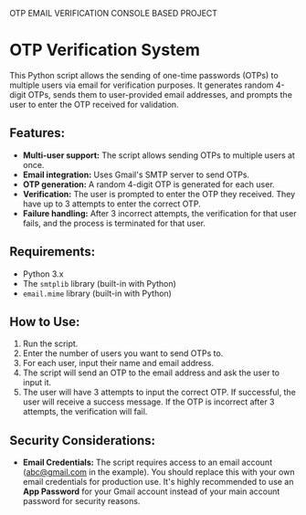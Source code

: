 OTP EMAIL VERIFICATION CONSOLE BASED PROJECT

# OTP Verification System

This Python script allows the sending of one-time passwords (OTPs) to multiple users via email for verification purposes. It generates random 4-digit OTPs, sends them to user-provided email addresses, and prompts the user to enter the OTP received for validation.

## Features:
- **Multi-user support:** The script allows sending OTPs to multiple users at once.
- **Email integration:** Uses Gmail's SMTP server to send OTPs.
- **OTP generation:** A random 4-digit OTP is generated for each user.
- **Verification:** The user is prompted to enter the OTP they received. They have up to 3 attempts to enter the correct OTP.
- **Failure handling:** After 3 incorrect attempts, the verification for that user fails, and the process is terminated for that user.

## Requirements:
- Python 3.x
- The `smtplib` library (built-in with Python)
- `email.mime` library (built-in with Python)

## How to Use:
1. Run the script.
2. Enter the number of users you want to send OTPs to.
3. For each user, input their name and email address.
4. The script will send an OTP to the email address and ask the user to input it.
5. The user will have 3 attempts to input the correct OTP. If successful, the user will receive a success message. If the OTP is incorrect after 3 attempts, the verification will fail.

## Security Considerations:
- **Email Credentials:** The script requires access to an email account (abc@gmail.com in the example). You should replace this with your own email credentials for production use. It's highly recommended to use an **App Password** for your Gmail account instead of your main account password for security reasons.
  


